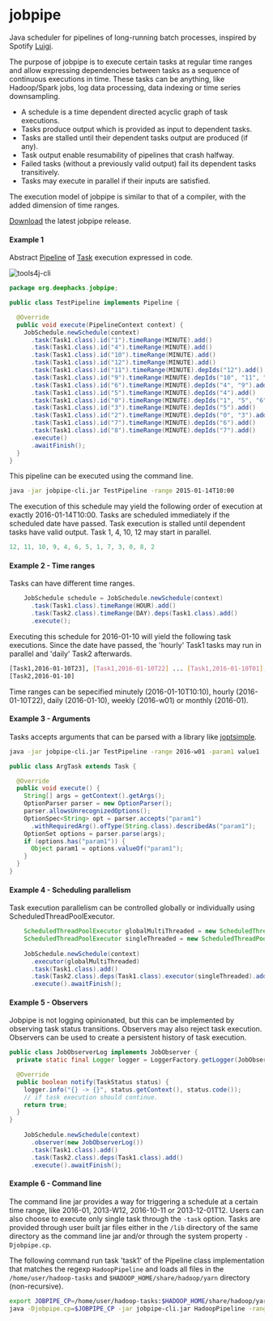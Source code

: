 # jobpipe
Java scheduler for pipelines of long-running batch processes, inspired by Spotify [Luigi](https://github.com/spotify/luigi).

The purpose of jobpipe is to execute certain tasks at regular time ranges and allow expressing dependencies
between tasks as a sequence of continuous executions in time. These tasks can be anything, like Hadoop/Spark jobs, log data processing, data indexing or time series downsampling. 

- A schedule is a time dependent directed acyclic graph of task executions. 
- Tasks produce output which is provided as input to dependent tasks. 
- Tasks are stalled until their dependent tasks output are produced (if any). 
- Task output enable resumability of pipelines that crash halfway.
- Failed tasks (without a previously valid output) fail its dependent tasks transitively. 
- Tasks may execute in parallel if their inputs are satisfied.

The execution model of jobpipe is similar to that of a compiler, with the added dimension of time ranges. 

[Download](http://search.maven.org/remotecontent?filepath=org/deephacks/jobpipe/jobpipe-cli/0.0.1/jobpipe-cli-0.0.1-capsule-fat.jar) the latest jobpipe release.

#### Example 1

Abstract [Pipeline](https://github.com/deephacks/jobpipe/blob/master/core/src/main/java/org/deephacks/jobpipe/Pipeline.java) of [Task](https://github.com/deephacks/jobpipe/blob/master/core/src/main/java/org/deephacks/jobpipe/Task.java) execution expressed in code.

![tools4j-cli](https://raw.github.com/deephacks/jobpipe/master/core/src/test/java/org/deephacks/jobpipe/dag.png)

```java
package org.deephacks.jobpipe;

public class TestPipeline implements Pipeline {

  @Override
  public void execute(PipelineContext context) {
    JobSchedule.newSchedule(context)
      .task(Task1.class).id("1").timeRange(MINUTE).add()
      .task(Task1.class).id("4").timeRange(MINUTE).add()
      .task(Task1.class).id("10").timeRange(MINUTE).add()
      .task(Task1.class).id("12").timeRange(MINUTE).add()
      .task(Task1.class).id("11").timeRange(MINUTE).depIds("12").add()
      .task(Task1.class).id("9").timeRange(MINUTE).depIds("10", "11", "12").add()
      .task(Task1.class).id("6").timeRange(MINUTE).depIds("4", "9").add()
      .task(Task1.class).id("5").timeRange(MINUTE).depIds("4").add()
      .task(Task1.class).id("0").timeRange(MINUTE).depIds("1", "5", "6").add()
      .task(Task1.class).id("3").timeRange(MINUTE).depIds("5").add()
      .task(Task1.class).id("2").timeRange(MINUTE).depIds("0", "3").add()
      .task(Task1.class).id("7").timeRange(MINUTE).depIds("6").add()
      .task(Task1.class).id("8").timeRange(MINUTE).depIds("7").add()
      .execute()
      .awaitFinish();
  }
}
```
This pipeline can be executed using the command line.

```bash
java -jar jobpipe-cli.jar TestPipeline -range 2015-01-14T10:00
```

The execution of this schedule may yield the following order of execution at exactly 2016-01-14T10:00. Tasks are scheduled immediately if the scheduled date have passed. Task execution is stalled until dependent tasks have valid output. Task 1, 4, 10, 12 may start in parallel.

```java
12, 11, 10, 9, 4, 6, 5, 1, 7, 3, 0, 8, 2
```

#### Example 2 - Time ranges

Tasks can have different time ranges.

```java
    JobSchedule schedule = JobSchedule.newSchedule(context)
      .task(Task1.class).timeRange(HOUR).add()
      .task(Task2.class).timeRange(DAY).deps(Task1.class).add()
      .execute();
```

Executing this schedule for 2016-01-10 will yield the following task executions. Since the date have passed, the 'hourly' Task1 tasks may run in parallel and 'daily' Task2 afterwards.

```bash
[Task1,2016-01-10T23], [Task1,2016-01-10T22] ... [Task1,2016-01-10T01], [Task1,2016-01-10T00]
[Task2,2016-01-10]
```

Time ranges can be sepecified minutely (2016-01-10T10:10), hourly (2016-01-10T22), daily (2016-01-10), weekly (2016-w01) or monthly (2016-01).

#### Example 3 - Arguments

Tasks accepts arguments that can be parsed with a library like [joptsimple](https://pholser.github.io/jopt-simple/).

```bash
java -jar jobpipe-cli.jar TestPipeline -range 2016-w01 -param1 value1
```

```java
public class ArgTask extends Task {

  @Override
  public void execute() {
    String[] args = getContext().getArgs();
    OptionParser parser = new OptionParser();
    parser.allowsUnrecognizedOptions();
    OptionSpec<String> opt = parser.accepts("param1")
      .withRequiredArg().ofType(String.class).describedAs("param1");
    OptionSet options = parser.parse(args);
    if (options.has("param1")) {
      Object param1 = options.valueOf("param1");
    }
  }
}
```

#### Example 4 - Scheduling parallelism

Task execution parallelism can be controlled globally or individually using ScheduledThreadPoolExecutor. 

```java
    ScheduledThreadPoolExecutor globalMultiThreaded = new ScheduledThreadPoolExecutor(10);
    ScheduledThreadPoolExecutor singleThreaded = new ScheduledThreadPoolExecutor(1);
    
    JobSchedule.newSchedule(context)
      .executor(globalMultiThreaded)
      .task(Task1.class).add()
      .task(Task2.class).deps(Task1.class).executor(singleThreaded).add()
      .execute().awaitFinish();
```

#### Example 5 - Observers

Jobpipe is not logging opinionated, but this can be implemented by observing task status transitions. Observers may also
reject task execution. Observers can be used to create a persistent history of task execution.

```java
public class JobObserverLog implements JobObserver {
  private static final Logger logger = LoggerFactory.getLogger(JobObserverLog.class);

  @Override
  public boolean notify(TaskStatus status) {
    logger.info("{} -> {}", status.getContext(), status.code());
    // if task execution should continue.
    return true;
  }
}
    
    JobSchedule.newSchedule(context)
      .observer(new JobObserverLog())
      .task(Task1.class).add()
      .task(Task2.class).deps(Task1.class).add()
      .execute().awaitFinish();
```

#### Example 6 - Command line

The command line jar provides a way for triggering a schedule at a certain time range, like 2016-01, 2013-W12, 2016-10-11 or 2013-12-01T12. Users can also choose to execute only single task through the ```-task``` option. Tasks are provided through user built jar files either in the ```/lib``` directory of the same directory as the command line jar and/or through the system property ```-Djobpipe.cp```. 

The following command run task 'task1' of the Pipeline class implementation that matches the regexp ```HadoopPipeline``` and loads all files in the ```/home/user/hadoop-tasks``` and ```$HADOOP_HOME/share/hadoop/yarn``` directory (non-recursive).

```bash
export JOBPIPE_CP=/home/user/hadoop-tasks:$HADOOP_HOME/share/hadoop/yarn
java -Djobpipe.cp=$JOBPIPE_CP -jar jobpipe-cli.jar HadoopPipeline -range 2016-01 -task task1
```
